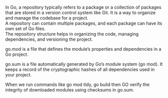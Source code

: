 In Go, a repository typically refers to a package or a collection of packages that are stored in a version control system like Git. 
It is a way to organize and manage the codebase for a project.<br>
A repository can contain multiple packages, and each package can have its own set of Go files. <br>
The repository structure helps in organizing the code, managing dependencies, and versioning the project.

go.mod is a file that defines the module’s properties and dependencies in a Go project.

go.sum is a file automatically generated by Go’s module system (go mod). 
It keeps a record of the cryptographic hashes of all dependencies used in your project.

When we run commands like go mod tidy, go build then GO verify the integrity of downloaded 
modules using checksums in go.sum.